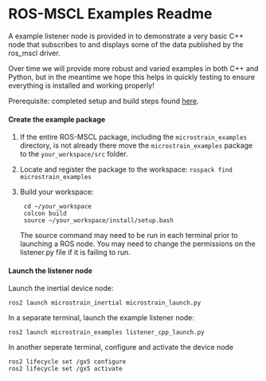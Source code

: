 # ROS-MSCL Examples Readme

A example listener node is provided in to demonstrate a very basic C++ node that subscribes to and displays some of the data published by the ros_mscl driver.

Over time we will provide more robust and varied examples in both C++ and Python, but in the meantime we hope this helps in quickly testing to ensure everything is installed and working properly!

Prerequisite: completed setup and build steps found [here](https://github.com/LORD-MicroStrain/ROS-MSCL).

#### Create the example package
1. If the entire ROS-MSCL package, including the `microstrain_examples` directory, is not already there move the `microstrain_examples` package to the `your_workspace/src` folder.

2. Locate and register the package to the workspace: `rospack find microstrain_examples`

3. Build your workspace:
        
        cd ~/your_workspace
        colcon build
        source ~/your_workspace/install/setup.bash
   The source command may need to be run in each terminal prior to launching a ROS node.
   You may need to change the permissions on the listener.py file if it is failing to run.


#### Launch the listener node
Launch the inertial device node:
            
    ros2 launch microstrain_inertial microstrain_launch.py

In a separate terminal, launch the example listener node:

    ros2 launch microstrain_examples listener_cpp_launch.py

In another seperate terminal, configure and activate the device node

    ros2 lifecycle set /gx5 configure
    ros2 lifecycle set /gx5 activate

